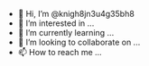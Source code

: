 - 👋 Hi, I’m @knigh8jn3u4g35bh8
- 👀 I’m interested in ...
- 🌱 I’m currently learning ...
- 💞️ I’m looking to collaborate on ...
- 📫 How to reach me ...

<!---
knigh8jn3u4g35bh8/knigh8jn3u4g35bh8 is a ✨ special ✨ repository because its `README.md` (this file) appears on your GitHub profile.
You can click the Preview link to take a look at your changes.
--->
